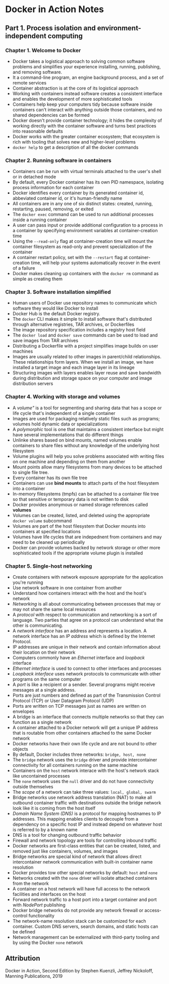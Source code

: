 # Docker in Action Notes
## Part 1. Process isolation and environment-independent computing
### Chapter 1. Welcome to Docker
- Docker takes a logistical approach to solving common software problems and simplifies your experience installing, running, publishing, and removing software.
- It a command-line program, an engine background process, and a set of remote services
- Container abstraction is at the core of its logistical approach
- Working with containers instead software creates a consistent interface and enables the development of more sophisticated tools
- Containers help keep your computers tidy because software inside containers can't interact with anything outside those containers, and no shared dependencies can be formed
- Docker doesn't provide container technology; it hides the complexity of working directly with the container software and turns best practices into reasonable defaults
- Docker works with the greater container ecosystem; that ecosystem is rich with tooling that solves new and higher-level problems
- `docker help` to get a description of all the docker commands

### Chapter 2. Running software in containers
- Containers can be run with virtual terminals attached to the user's shell or in detached mode
- By default, every Docker container has its own PID namespace, isolating process information for each container
- Docker identifies every container by its generated container id, abbeviated container id, or it's human-friendly name
- All containers are in any one of six distinct states: created, running, restarting, paused, removing, or exited
- The `docker exec` command can be used to run additional processes inside a running container
- A user can pass input or provide additional configuration to a process in a container by specifying environment variables at container-creation time
- Using the `--read-only` flag at container-creation time will mount the container filesystem as read-only and prevent specialization of the container
- A container restart policy, set with the `--restart` flag at container-creation time, will help your systems automatically recover in the event of a failure
- Docker makes cleaning up containers with the `docker rm` command as simple as creating them

### Chapter 3. Software installation simplified
- Human users of Docker use repository names to communicate which software they would like Docker to install
- Docker Hub is the default Docker registry.
- The `docker` CLI makes it simple to install software that's distributed through alternative registries, TAR archives, or Dockerfiles
- The image repository specification includes a registry host field
- The `docker load` and `docker save` commands can be used to load and save images from TAR archives
- Distributing a Dockerfile with a project simplifies image builds on user machines
- Images are usually related to other images in parent/child relationships. These relationships form layers. When we install an image, we have installed a target image and each image layer in its lineage
- Structuring images with layers enables layer reuse and save bandwidth during distribution and storage space on your computer and image distribution servers

### Chapter 4. Working with storage and volumes
- A *volume"* is a tool for segmenting and sharing data that has a scope or life cycle that's independent of a single container
- Images are used for packaging relatively static files such as programs; volumes hold dynamic data or specializations
- A *polymorphic* tool is one that maintains a consistent interface but might have several implementations that do different things
- Unlinke shares based on bind mounts, named volumes enable containers to share files without any knowledge of the underlying host filesystem
- Volume plugins will help you solve problems associated with writing files on one machine and depending on them from another
- Mount points allow many filesystems from many devices to be attached to single file tree. 
- Every container has its own file tree
- Containers can use **bind mounts** to attach parts of the host filesystem into a container
- In-memory filesystems (tmpfs) can be attached to a container file tree so that sensitive or temporary data is not written to disk
- Docker provides anonymous or named storage references called **volumes**
- Volumes can be created, listed, and deleted using the appropriate `docker volume` subcommand
- Volumes are part of the host filesystem that Docker mounts into containers at specified locations
- Volumes have life cycles that are indepednent from containers and may need to be cleaned up periodically
- Docker can provide volumes backed by network storage or other more sophisticated tools if the appropriate volume plugin is installed

### Chapter 5. Single-host networking
- Create containers with network exposure appropriate for the application you're running
- Use network software in one container from another
- Understand how containers interact with the host and the host's network
- *Networking* is all about communicating between processes that may or may not share the same local resources
- A *protocol* with respect to communication and networking is a sort of language. Two parties that agree on a protocol can understand what the other is communicating.
- A *network interface* has an address and represents a location. A network interface has an *IP address* which is defined by the Internet Protocol.
- IP addresses are unique in their network and contain information about their location on their network
- Computers commonly have an *Ethernet* interface and *loopback* interface
- *Ethernet interface* is used to connect to other interfaces and processes
- *Loopback interface* uses network protocols to communicate with other programs on the same computer
- A *port* is like a recipient or a sender. Several programs might receive messages at a single address.
- Ports are just numbers and defined as part of the Transmission Control Protocol (TCP) or User Datagram Protocol (UDP)
- Ports are written on TCP messages just as names are written on envelopes
- A bridge is an interface that connects multiple networks so that they can function as a single network
- A container attached to a Docker network will get a unique IP address that is routable from other containers attached to the same Docker network
- Docker networks have their own life cycle and are not bound to other objects
- By default, Docker includes three networks: `bridge, host, none`
- The `bridge` network uses the `bridge` driver and provide intercontainer connectivity for all containers running on the same machine
- Containers on the `host` network interace with the host's network stack like uncontained processes
- The `none` network uses the `null` driver and do not have connectivity outside themselves
- The *scope* of a network can take three values: `local, global, swarm`
- Bridge networks use network address translation (NAT) to make all outbound container traffic with destinations outside the bridge network look like it is coming from the host itself
- *Domain Name System (DNS)* is a protocol for mapping hostnames to IP addresses. This mapping enables clients to decouple from a dependency on a specific host IP and instead depend on whatever host is referred to by a known name
- DNS is a tool for changing outbound traffic behavior
- Firewall and network topology are tools for controlling inbound traffic
- Docker networks are first-class entities that can be created, listed, and removed just like containers, volumes, and images
- Bridge networks are special kind of network that allows direct intercontainer network communication with built-in container name resolution
- Docker provides tow other special networks by default: `host` and `none`
- Networks created with the `none` driver will isolate attached containers from the network
- A container on a host network will have full access to the network facilities and interfaces on the host
- Forward network traffic to a host port into a target container and port with *NodePort* publishing
- Docker bridge networks do not provide any network firewall or access-control functionality
- The network-name resolution stack can be customized for each container. Custom DNS servers, search domains, and static hosts can be defined
- Network management can be externalized with third-party tooling and by using the Docker `none` network


## Attribution
Docker in Action, Second Edition by Stephen Kuenzli, Jeffrey Nickoloff, Manning Publications, 2019
